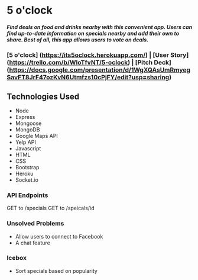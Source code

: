 # 5 o'clock

##### Find deals on food and drinks nearby with this convenient app. Users can find up-to-date information on specials nearby and add their own to share. Best of all, this app allows users to vote on deals. 

### [5 o'clock] (https://its5oclock.herokuapp.com/)  |  [User Story] (https://trello.com/b/WloTfvNT/5-oclock)  |  [Pitch Deck] (https://docs.google.com/presentation/d/1WgXQAsUmRmyegSavFT8JrF47ozKvN6Utmfzs10cPjFY/edit?usp=sharing)

## Technologies Used
* Node
* Express
* Mongoose
* MongoDB
* Google Maps API
* Yelp API
* Javascript
* HTML
* CSS
* Bootstrap
* Heroku
* Socket.io

### API Endpoints
GET to /specials
GET to /speicals/id

### Unsolved Problems
* Allow users to connect to Facebook
* A chat feature

### Icebox
* Sort specials based on popularity